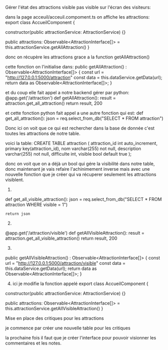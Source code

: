 Gérer l'état des attractions visible pas visible sur l'écran des visiteurs:


dans la page acceuil/acceuil.compoment.ts on affiche les attractions:
export class AccueilComponent {

  constructor(public attractionService: AttractionService)
  {}
  
  public attractions: Observable<AttractionInterface[]> = this.attractionService.getAllAttraction()
}


donc on récupère les attractions grace a la function getAllAttraction()

cette fonction on l'initialise dans:
  public getAllAttraction() : Observable<AttractionInterface[]> {
    const url = "http://127.0.0.1:5000/attraction"
    const data = this.dataService.getData(url);
    return data as Observable<AttractionInterface[]>;
  }

et du coup elle fait appel a notre backend gérer par python:
@app.get('/attraction')
def getAllAttraction():
    result = attraction.get_all_attraction()
    return result, 200

et cette fonction python fait appel a une autre fonction qui est:
def get_all_attraction():
    json = req.select_from_db("SELECT * FROM attraction")

Donc ici on voit que ce qui est rechercher dans la base de donnée c'est toutes les attractions de notre table.

voici la table:
CREATE TABLE attraction (
    attraction_id int auto_increment,
    primary key(attraction_id),
    nom varchar(255) not null,
    description varchar(255) not null,
    difficulte int,
    visible bool default true
);


donc on voit que on a déjà un bool qui gére la visibilité dans notre table, donc maintenant je vais refaire l'achinimement inverse mais avec une nouvelle fonction que je créer qui va récuperer seulement les attractions visiblent.

1)
def get_all_visible_attraction():
    json = req.select_from_db("SELECT * FROM attraction WHERE visible = 1")
    
    return json

2)
@app.get('/attraction/visible')
def getAllVisibleAttraction():
    result = attraction.get_all_visible_attraction()
    return result, 200

3)
  public getAllVisibleAttraction() : Observable<AttractionInterface[]> {
    const url = "http://127.0.0.1:5000/attraction/visible"
    const data = this.dataService.getData(url);
    return data as Observable<AttractionInterface[]>;
  }

4) ici je modifie la fonction appelé
export class AccueilComponent {

  constructor(public attractionService: AttractionService)
  {}
  
  public attractions: Observable<AttractionInterface[]> = this.attractionService.getAllVisibleAttraction()
}



Mise en place des critiques pour les attractions

je commence par créer une nouvelle table pour les critiques

la prochaine fois il faut que je créer l'interface pour pouvoir visionner les commentaires et les notes.
